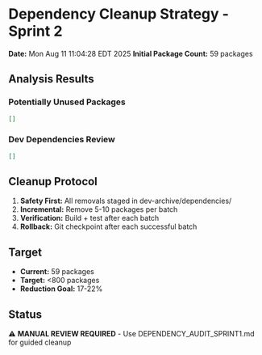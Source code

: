 # Dependency Cleanup Strategy - Sprint 2

**Date:** Mon Aug 11 11:04:28 EDT 2025
**Initial Package Count:** 59 packages

## Analysis Results

### Potentially Unused Packages
```json
[]
```

### Dev Dependencies Review
```json
[]
```

## Cleanup Protocol
1. **Safety First:** All removals staged in dev-archive/dependencies/
2. **Incremental:** Remove 5-10 packages per batch
3. **Verification:** Build + test after each batch
4. **Rollback:** Git checkpoint after each successful batch

## Target
- **Current:** 59 packages
- **Target:** <800 packages
- **Reduction Goal:** 17-22%

## Status
⚠️ **MANUAL REVIEW REQUIRED** - Use DEPENDENCY_AUDIT_SPRINT1.md for guided cleanup
